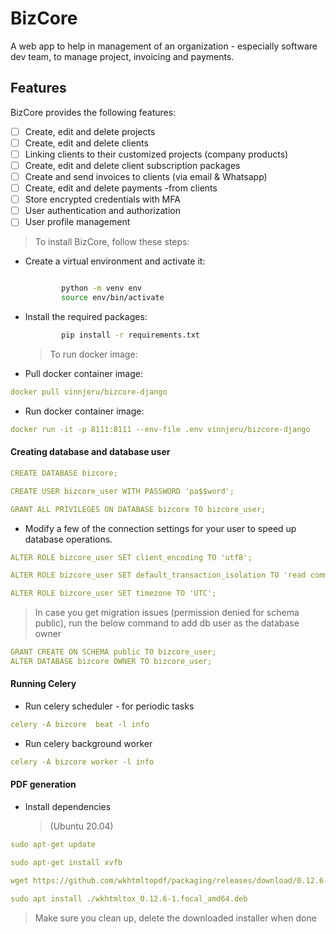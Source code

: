 # BizCore

A web app to help in management of an organization - especially software dev team, to manage project, invoicing and payments.

## Features

BizCore provides the following features:

- [ ] Create, edit and delete projects
- [ ] Create, edit and delete clients
- [ ] Linking clients to their customized projects (company products)
- [ ] Create, edit and delete client subscription packages
- [ ] Create and send invoices to clients (via email & Whatsapp)
- [ ] Create, edit and delete payments -from clients
- [ ] Store encrypted credentials with MFA
- [ ] User authentication and authorization
- [ ] User profile management

> To install BizCore, follow these steps:

- Create a virtual environment and activate it:

  ```bash

          python -m venv env
          source env/bin/activate
  ```

- Install the required packages:
  ```bash
          pip install -r requirements.txt
  ```
  > To run docker image:
- Pull docker container image:

```yaml
docker pull vinnjeru/bizcore-django
```

- Run docker container image:

```yaml
docker run -it -p 8111:8111 --env-file .env vinnjeru/bizcore-django
```

#### Creating database and database user

```yaml
CREATE DATABASE bizcore;

CREATE USER bizcore_user WITH PASSWORD 'pa$$word';

GRANT ALL PRIVILEGES ON DATABASE bizcore TO bizcore_user;
```

- Modify a few of the connection settings for your user to speed up database operations.

```yaml
ALTER ROLE bizcore_user SET client_encoding TO 'utf8';

ALTER ROLE bizcore_user SET default_transaction_isolation TO 'read committed';

ALTER ROLE bizcore_user SET timezone TO 'UTC';
```

> In case you get migration issues (permission denied for schema public), run the below command to add db user as the database owner

```yaml
GRANT CREATE ON SCHEMA public TO bizcore_user;
ALTER DATABASE bizcore OWNER TO bizcore_user;
```

#### Running Celery

- Run celery scheduler - for periodic tasks

```yaml
celery -A bizcore  beat -l info
```

- Run celery background worker

```yaml
celery -A bizcore worker -l info
```

#### PDF generation

- Install dependencies

  > (Ubuntu 20.04)

```yaml
sudo apt-get update

sudo apt-get install xvfb

wget https://github.com/wkhtmltopdf/packaging/releases/download/0.12.6-1/wkhtmltox_0.12.6-1.focal_amd64.deb

sudo apt install ./wkhtmltox_0.12.6-1.focal_amd64.deb
```

> Make sure you clean up, delete the downloaded installer when done
